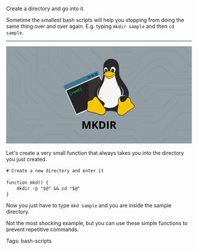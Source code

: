 Create a directory and go into it.

Sometime the smallest bash scripts will help you stopping from doing the same thing over and over again.
E.g. typing `mkdir sample` and then `cd sample`.

---

![Create a directory and go into it](/images/mkdir-linux.png.webp)

Let's create a very small function that always takes you into the directory you just created.

	# Create a new directory and enter it

	function mkd() {
   		mkdir -p "$@" && cd "$@"
	}

Now you just have to type `mkd sample` and you are inside the sample directory.

Not the most shocking example, but you can use these simple functions to prevent repetitive commands.


Tags: bash-scripts
